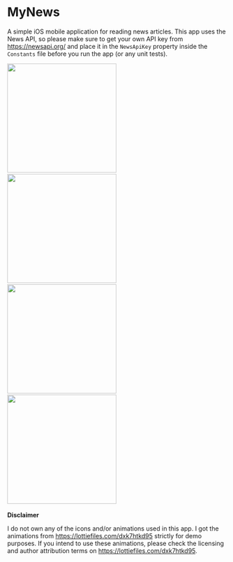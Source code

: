 # MyNews
A simple iOS mobile application for reading news articles. This app uses the News API, so please make sure to get your own API key from https://newsapi.org/ and place it in the `NewsApiKey` property inside the `Constants` file before you run the app (or any unit tests).

<img src="https://user-images.githubusercontent.com/41815081/153749201-7180c12a-e283-4081-9f43-b42b8de5aba6.png" width="250">&emsp;&emsp;&emsp;<img src="https://user-images.githubusercontent.com/41815081/153749178-0a89d9ff-964f-4579-92d5-a536194eeb63.PNG" width="250">&emsp;&emsp;&emsp;<img src="https://user-images.githubusercontent.com/41815081/153749188-62628117-d193-4b71-a433-3c4cbd455047.PNG" width="250">&emsp;&emsp;&emsp;<img src="https://user-images.githubusercontent.com/41815081/153749339-1f6bac06-08a1-45e4-9db2-3d55942d2920.PNG)" width="250">&emsp;&emsp;&emsp;

**Disclaimer**

I do not own any of the icons and/or animations used in this app. I got the animations from https://lottiefiles.com/dxk7htkd95 strictly for demo purposes. If you intend to use these animations, please check the licensing and author attribution terms on https://lottiefiles.com/dxk7htkd95.
